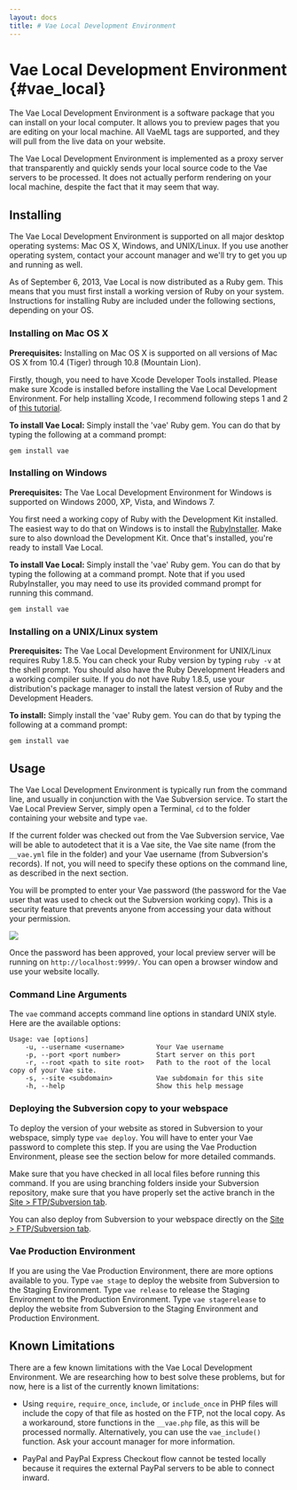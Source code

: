```yaml
---
layout: docs
title: # Vae Local Development Environment
---
```


# Vae Local Development Environment {#vae_local}

The Vae Local Development Environment is a software package that you can
install on your local computer. It allows you to preview pages that you
are editing on your local machine. All VaeML tags are supported, and
they will pull from the live data on your website.

The Vae Local Development Environment is implemented as a proxy server
that transparently and quickly sends your local source code to the Vae
servers to be processed. It does not actually perform rendering on your
local machine, despite the fact that it may seem that way.

## Installing

The Vae Local Development Environment is supported on all major desktop
operating systems: Mac OS X, Windows, and UNIX/Linux. If you use another
operating system, contact your account manager and we'll try to get you
up and running as well.

As of September 6, 2013, Vae Local is now distributed as a Ruby gem.
This means that you must first install a working version of Ruby on your
system. Instructions for installing Ruby are included under the
following sections, depending on your OS.

### Installing on Mac OS X

**Prerequisites:** Installing on Mac OS X is supported on all versions
of Mac OS X from 10.4 (Tiger) through 10.8 (Mountain Lion).

Firstly, though, you need to have Xcode Developer Tools installed.
Please make sure Xcode is installed before installing the Vae Local
Development Environment. For help installing Xcode, I recommend
following steps 1 and 2 of [this
tutorial](http://www.moncefbelyamani.com/how-to-install-xcode-homebrew-git-rvm-ruby-on-mac/).

**To install Vae Local:** Simply install the 'vae' Ruby gem. You can do
that by typing the following at a command prompt:

    gem install vae

### Installing on Windows

**Prerequisites:** The Vae Local Development Environment for Windows is
supported on Windows 2000, XP, Vista, and Windows 7.

You first need a working copy of Ruby with the Development Kit
installed. The easiest way to do that on Windows is to install the
[RubyInstaller](http://rubyinstaller.org/download/). Make sure to also
download the Development Kit. Once that's installed, you're ready to
install Vae Local.

**To install Vae Local:** Simply install the 'vae' Ruby gem. You can do
that by typing the following at a command prompt. Note that if you used
RubyInstaller, you may need to use its provided command prompt for
running this command.

    gem install vae

### Installing on a UNIX/Linux system

**Prerequisites:** The Vae Local Development Environment for UNIX/Linux
requires Ruby 1.8.5. You can check your Ruby version by typing `ruby -v`
at the shell prompt. You should also have the Ruby Development Headers
and a working compiler suite. If you do not have Ruby 1.8.5, use your
distribution's package manager to install the latest version of Ruby and
the Development Headers.

**To install:** Simply install the 'vae' Ruby gem. You can do that by
typing the following at a command prompt:

    gem install vae

## Usage

The Vae Local Development Environment is typically run from the command
line, and usually in conjunction with the Vae Subversion service. To
start the Vae Local Preview Server, simply open a Terminal, `cd` to the
folder containing your website and type `vae`.

If the current folder was checked out from the Vae Subversion service,
Vae will be able to autodetect that it is a Vae site, the Vae site name
(from the `__vae.yml` file in the folder) and your Vae username (from
Subversion's records). If not, you will need to specify these options on
the command line, as described in the next section.

You will be prompted to enter your Vae password (the password for the
Vae user that was used to check out the Subversion working copy). This
is a security feature that prevents anyone from accessing your data
without your permission.

![](assets/images/screenshots/the_website/vae_local.running.png)

Once the password has been approved, your local preview server will be
running on `http://localhost:9999/`. You can open a browser window and
use your website locally.

### Command Line Arguments

The `vae` command accepts command line options in standard UNIX style.
Here are the available options:

    Usage: vae [options]
        -u, --username <username>        Your Vae username
        -p, --port <port number>         Start server on this port
        -r, --root <path to site root>   Path to the root of the local copy of your Vae site.
        -s, --site <subdomain>           Vae subdomain for this site
        -h, --help                       Show this help message

### Deploying the Subversion copy to your webspace

To deploy the version of your website as stored in Subversion to your
webspace, simply type `vae deploy`. You will have to enter your Vae
password to complete this step. If you are using the Vae Production
Environment, please see the section below for more detailed commands.

Make sure that you have checked in all local files before running this
command. If you are using branching folders inside your Subversion
repository, make sure that you have properly set the active branch in
the [Site &gt; FTP/Subversion tab](#backstage.site.ftp).

You can also deploy from Subversion to your webspace directly on the
[Site &gt; FTP/Subversion tab](#backstage.site.ftp).

### Vae Production Environment

If you are using the Vae Production Environment, there are more options
available to you. Type `vae stage` to deploy the website from Subversion
to the Staging Environment. Type `vae release` to release the Staging
Environment to the Production Environment. Type `vae stagerelease` to
deploy the website from Subversion to the Staging Environment and
Production Environment.

## Known Limitations

There are a few known limitations with the Vae Local Development
Environment. We are researching how to best solve these problems, but
for now, here is a list of the currently known limitations:

-   Using `require`, `require_once`, `include`, or `include_once` in PHP
    files will include the copy of that file as hosted on the FTP, not
    the local copy. As a workaround, store functions in the `__vae.php`
    file, as this will be processed normally. Alternatively, you can use
    the `vae_include()` function. Ask your account manager for
    more information.

-   PayPal and PayPal Express Checkout flow cannot be tested locally
    because it requires the external PayPal servers to be able to
    connect inward.



